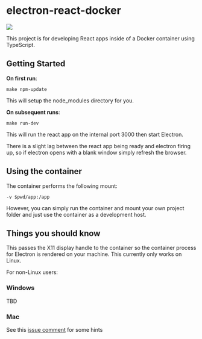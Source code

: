 # electron-react-docker

<img src="https://img.shields.io/docker/build/dlemphers/electron-react-docker.svg"></img>

This project is for developing React apps inside of a Docker container using TypeScript. 

## Getting Started

**On first run**:

`make npm-update`

This will setup the node_modules directory for you.

**On subsequent runs**:

`make run-dev`

This will run the react app on the internal port 3000 then start Electron.

There is a slight lag between the react app being ready and electron firing up, so if electron opens with a blank window simply refresh the browser. 

## Using the container

The container performs the following mount:

`-v $pwd/app:/app`

However, you can simply run the container and mount your own project folder and just use the container as a development host. 

## Things you should know

This passes the X11 display handle to the container so the container process for Electron is rendered on your machine. This currently only works on Linux.

For non-Linux users:

### Windows

TBD

### Mac

See this [issue comment](https://github.com/moby/moby/issues/8710#issuecomment-315397071) for some hints 